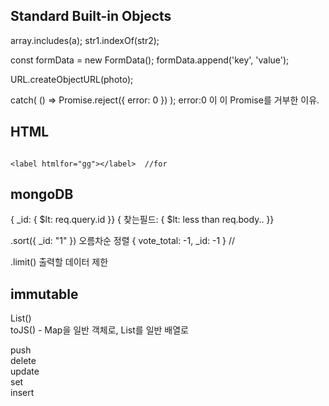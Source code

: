 Standard Built-in Objects
-----------------------------

array.includes(a);
str1.indexOf(str2);

const formData = new FormData();
formData.append('key', 'value');

URL.createObjectURL(photo);

catch( () => Promise.reject({ error: 0 }) );   error:0 이 이 Promise를 거부한 이유.

HTML
----------------------------

~~~~~~~~~~~~~~~~~~~~~~~~~~~~
                                                                                        <label htmlfor="gg"></label>  //for
~~~~~~~~~~~~~~~~~~~~~~~~~~~~

mongoDB
----------------------------

{ _id: { $lt: req.query.id }}   { 찾는필드: { $lt: less than req.body.. }}

.sort({ _id: "1" }) 오름차순 정렬
                                                                                        { vote_total: -1, _id: -1 } //

.limit() 출력할 데이터 제한

immutable
-----------

List() </br> 
toJS() - Map을 일반 객체로, List를 일반 배열로</br>

push </br>
delete </br>
update </br>
set </br>
insert </br>
